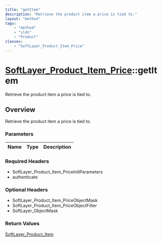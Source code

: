 ```yaml
---
title: "getItem"
description: "Retrieve the product item a price is tied to."
layout: "method"
tags:
    - "method"
    - "sldn"
    - "Product"
classes:
    - "SoftLayer_Product_Item_Price"
---
```

# [SoftLayer_Product_Item_Price](/reference/services/SoftLayer_Product_Item_Price)::getItem

Retrieve the product item a price is tied to.


## Overview 
Retrieve the product item a price is tied to.

### Parameters 
|Name | Type | Description |
| --- | --- | --- |


### Required Headers
* SoftLayer_Product_Item_PriceInitParameters
* authenticate

### Optional Headers
* SoftLayer_Product_Item_PriceObjectMask
* SoftLayer_Product_Item_PriceObjectFilter
* SoftLayer_ObjectMask

### Return Values
<a href='/reference/datatypes/SoftLayer_Product_Item'>SoftLayer_Product_Item </a>

